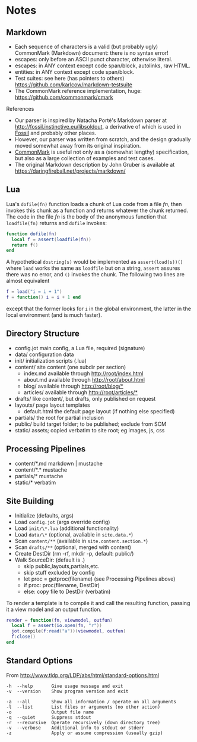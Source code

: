 # Notes

## Markdown

- Each sequence of characters is a valid (but probably ugly)
  CommonMark (Markdown) document: there is no syntax error!
- escapes: only before an ASCII punct character, otherwise literal.
- escapes: in ANY context except code span/block, autolinks, raw HTML.
- entities: in ANY context except code span/block.
- Test suites: see here (has pointers to others)
  <https://github.com/karlcow/markdown-testsuite>
- The CommonMark reference implementation, huge:
  <https://github.com/commonmark/cmark>

References

- Our parser is inspired by Natacha Porté's Markdown parser
  at <http://fossil.instinctive.eu/libsoldout>, a derivative of
  which is used in [Fossil](https://fossil-scm.org) and probably
  other places.
- However, our parser was written from scratch, and the design
  gradually moved somewhat away from its original inspiration.
- [CommonMark](https://commonmark.org) is useful not only
  as a (somewhat lengthy) specification, but also as a
  large collection of examples and test cases.
- The original Markdown description by John Gruber is
  available at <https://daringfireball.net/projects/markdown/>


## Lua

Lua's `dofile(fn)` function loads a chunk of Lua code from a file
*fn*, then invokes this chunk as a function and returns whatever
the chunk returned. The code in the file *fn* is the body of the
anonymous function that `loadfile(fn)` returns and `dofile` invokes:

``` Lua
function dofile(fn)
  local f = assert(loadfile(fn))
  return f()
end
```

A hypothetical `dostring(s)` would be implemented as `assert(load(s))()`
where `load` works the same as `loadfile` but on a string, `assert`
assures there was no error, and `()` invokes the chunk. The following
two lines are almost equivalent

``` Lua
f = load("i = i + 1")
f = function() i = i + 1 end
```

except that the former looks for `i` in the global environment,
the latter in the local environment (and is much faster).


## Directory Structure

- config.jot       main config, a Lua file, required (signature)
- data/            configuration data
- init/            initialization scripts (.lua)
- content/         site content (one subdir per section)
  - index.md       available through <http://root/index.html>
  - about.md       available through <http://root/about.html>
  - blog/          available through <http://root/blog/*>
  - articles/      available through <http://root/articles/*>
- drafts/          like content/, but drafts, only published on request
- layouts/         page layout templates
  - default.html   the default page layout (if nothing else specified)
- partials/        the root for partial inclusion
- public/          build target folder; to be published; exclude from SCM
- static/          assets; copied verbatim to site root; eg images, js, css


## Processing Pipelines

- content/\*.md    markdown | mustache
- content/\*.\*    mustache
- partials/\*      mustache
- static/\*        verbatim


## Site Building

- Initialize (defaults, args)
- Load `config.jot`   (args override config)
- Load `init/\*.lua`  (additional functionality)
- Load `data/\*`      (optional, avaliable in `site.data.*`)
- Scan `content/**`   (available in `site.content.section.*`)
- Scan `drafts/**`    (optional, merged with content)
- Create DestDir      (rm -rf, mkdir -p, default: public/)
- Walk SourceDir:     (default is .)
  - skip public,layouts,partials,etc.
  - skip stuff excluded by config
  - let proc = getproc(filename)  (see Processing Pipelines above)
  - if proc: proc(filename, DestDir)
  - else: copy file to DestDir (verbatim)

To render a template is to compile it and call the resulting function,
passing it a view model and an output function.

```Lua
render = function(fn, viewmodel, outfun)
  local f = assert(io.open(fn, "r"))
  jot.compile(f:read("a"))(viewmodel, outfun)
  f:close()
end
```


## Standard Options

From <http://www.tldp.org/LDP/abs/html/standard-options.html>

```text
-h  --help       Give usage message and exit
-v  --version    Show program version and exit

-a  --all        Show all information / operate on all arguments
-l  --list       List files or arguments (no other action)
-o               Output file name
-q  --quiet      Suppress stdout
-r  --recursive  Operate recursively (down directory tree)
-v  --verbose    Additional info to stdout or stderr
-z               Apply or assume compression (usually gzip)
```
